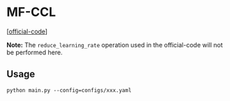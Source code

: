 


# MF-CCL


[[official-code](https://github.com/xue-pai/SimpleX)]



**Note:** The `reduce_learning_rate` operation used in the official-code will not be performed here.


## Usage

    python main.py --config=configs/xxx.yaml